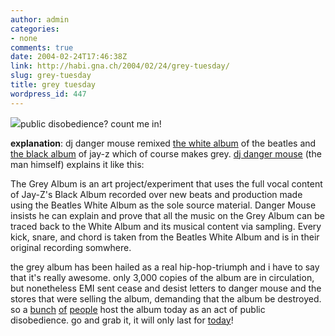 ```yaml
---
author: admin
categories:
- none
comments: true
date: 2004-02-24T17:46:38Z
link: http://habi.gna.ch/2004/02/24/grey-tuesday/
slug: grey-tuesday
title: grey tuesday
wordpress_id: 447
---
```


[![](http://habi.gna.ch/blog/images/greyalbum-tm.jpg)](http://habi.gna.ch/blog/images/greyalbum.jpg)public disobedience?
count me in!

**explanation**: dj danger mouse remixed [the white album](http://www.allmusic.com/cg/amg.dll?p=amg&uid=UIDSUB040402241352592746&sql=Ajxkxikp6bbo9) of the beatles and [the black album](http://www.allmusic.com/cg/amg.dll?p=amg&uid=UIDSUB040402241353523017&sql=A8vaxlfjeacqq) of jay-z which of course makes grey.
[dj danger mouse](http://www.djdangermouse.com/) (the man himself) explains it like this:

The Grey Album is an art project/experiment that uses the full vocal 
content of Jay-Z's Black Album recorded over new beats and production 
made using the Beatles White Album as the sole source material. 
Danger Mouse insists he can explain and prove that all the music 
on the Grey Album can be traced back to the White Album and its 
musical content via sampling. Every kick, snare, and chord is taken 
from the Beatles White Album and is in their original recording somwhere. 

the grey album has been hailed as a real hip-hop-triumph and i have to say that it's really awesome. only 3,000 copies of the album are in circulation, but nonetheless EMI sent cease and desist letters to danger mouse and the stores that were selling the album, demanding that the album be destroyed. so a [bunch](http://www.illegal-art.org/audio/grey.html) [of](http://www.downhillbattle.org/) [people](http://www.web-laun.ch/djDangerMouse/index.html) host the album today as an act of public disobedience.
go and grab it, it will only last for [today](http://www.greytuesday.org/)!
